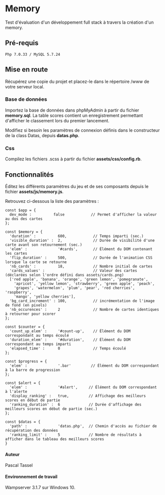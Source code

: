 # Memory
Test d'évaluation d'un développement full stack à travers la création d'un memory.

## Pré-requis
```
Php 7.0.33 / MySQL 5.7.24
```
## Mise en route

Récupérez une copie du projet et placez-le dans le répertoire /www de votre serveur local.

### Base de données

Importez la base de données dans phpMyAdmin à partir du fichier **memory.sql**. La table scores contient un enregistrement permettant d'afficher le classement lors du premier lancement.

Modifiez si besoin les paramètres de connexion définis dans le constructeur de la class Datas, depuis **datas.php**.

### Css

Compilez les fichiers .scss à partir du fichier **assets/css/config.rb**.

## Fonctionnalités

Éditez les différents paramètres du jeu et de ses composants depuis le fichier **assets/js/memory.js**.

Retrouvez ci-dessous la liste des paramètres :

```
const $app = {
  dev_mode :          false            // Permet d'afficher la valeur au dos des cartes
};

const $memory = {
  'duration' :          600,            // Temps imparti (sec.)
  'visible_duration' :  2,              // Durée de visibilité d'une carte avant son retournement (sec.)
  'elem' :              '#cards',       // Élément du DOM contenant les cartes
  'flip_duration' :     500,            // Durée de l'animation CSS lorsque la carte se retourne
  'nb_cards' :          18,             // Nombre initial de cartes
  'cards_values' :                      // Valeur des cartes (déclarées selon l'ordre défini dans assets/cards.png)
  ['red apple', 'banana', 'orange', 'green lemon', 'pomegranate',
    'apricot', 'yellow lemon', 'strawberry', 'green apple', 'peach',
    'grapes', 'watermelon', 'plum', 'pear', 'red cherries', 'raspberry',
    'mango', 'yellow cherries'],
  'bg_card_increment' : 100,            // incrémentation de l'image de fond (en pixels)
  'nb_occurences' :     2               // Nombre de cartes identiques à retourner pour scorer
};

const $counter = {
  'count_up_elem' :     '#count-up',    // Élément du DOM correspondant au temps écoulé
  'duration_elem' :     '#duration',    // Élément du DOM correspondant au temps imparti
  'elapsed_time' :      0               // Temps écoulé
};

const $progress = {
  'elem' :              '.bar'         // Élément du DOM correspondant à la barre de progression
};

const $alert = {
  'elem' :              '#alert',     // Élément du DOM correspondant à l'alerte
  'display_ranking' :   true,         // Affichage des meilleurs scores en début de partie
  'ranking_duration' :  6             // Durée d'affichage des meilleurs scores en début de partie (sec.)
};

const $datas = {
  'path' :              'datas.php',  // Chemin d'accès au fichier de récupération des données
  'ranking_limit' :     5             // Nombre de résultats à afficher dans le tableau des meilleurs scores
}

```

#### Auteur

Pascal Tassel

#### Environnement de travail

Wampserver 3.1.7 sur Windows 10.
